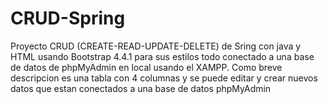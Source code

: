 # CRUD-Spring
Proyecto CRUD (CREATE-READ-UPDATE-DELETE) de Sring con java y HTML usando Bootstrap 4.4.1 para sus estilos todo conectado a una base de datos de phpMyAdmin en local usando el XAMPP.
Como breve descripcion es una tabla con 4 columnas y se puede editar y crear nuevos datos que estan conectados a una base de datos phpMyAdmin
